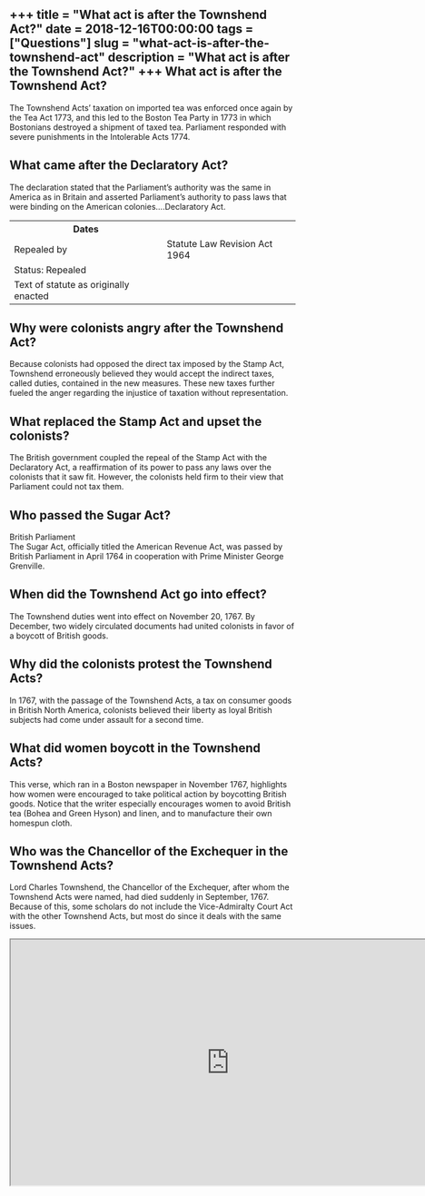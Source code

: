 +++
title = "What act is after the Townshend Act?"
date = 2018-12-16T00:00:00
tags = ["Questions"]
slug = "what-act-is-after-the-townshend-act"
description = "What act is after the Townshend Act?"
+++
What act is after the Townshend Act?
------------------------------------

The Townshend Acts’ taxation on imported tea was enforced once again by the Tea Act 1773, and this led to the Boston Tea Party in 1773 in which Bostonians destroyed a shipment of taxed tea. Parliament responded with severe punishments in the Intolerable Acts 1774.

What came after the Declaratory Act?
------------------------------------

The declaration stated that the Parliament’s authority was the same in America as in Britain and asserted Parliament’s authority to pass laws that were binding on the American colonies….Declaratory Act.

<table><tr><th>Dates</th></tr><tr><td>Repealed by</td><td>Statute Law Revision Act 1964</td></tr><tr><td>Status: Repealed</td></tr><tr><td>Text of statute as originally enacted</td></tr></table>

Why were colonists angry after the Townshend Act?
-------------------------------------------------

Because colonists had opposed the direct tax imposed by the Stamp Act, Townshend erroneously believed they would accept the indirect taxes, called duties, contained in the new measures. These new taxes further fueled the anger regarding the injustice of taxation without representation.

What replaced the Stamp Act and upset the colonists?
----------------------------------------------------

The British government coupled the repeal of the Stamp Act with the Declaratory Act, a reaffirmation of its power to pass any laws over the colonists that it saw fit. However, the colonists held firm to their view that Parliament could not tax them.

Who passed the Sugar Act?
-------------------------

British Parliament  
The Sugar Act, officially titled the American Revenue Act, was passed by British Parliament in April 1764 in cooperation with Prime Minister George Grenville.

When did the Townshend Act go into effect?
------------------------------------------

The Townshend duties went into effect on November 20, 1767. By December, two widely circulated documents had united colonists in favor of a boycott of British goods.

Why did the colonists protest the Townshend Acts?
-------------------------------------------------

In 1767, with the passage of the Townshend Acts, a tax on consumer goods in British North America, colonists believed their liberty as loyal British subjects had come under assault for a second time.

What did women boycott in the Townshend Acts?
---------------------------------------------

This verse, which ran in a Boston newspaper in November 1767, highlights how women were encouraged to take political action by boycotting British goods. Notice that the writer especially encourages women to avoid British tea (Bohea and Green Hyson) and linen, and to manufacture their own homespun cloth.

Who was the Chancellor of the Exchequer in the Townshend Acts?
--------------------------------------------------------------

Lord Charles Townshend, the Chancellor of the Exchequer, after whom the Townshend Acts were named, had died suddenly in September, 1767. Because of this, some scholars do not include the Vice-Admiralty Court Act with the other Townshend Acts, but most do since it deals with the same issues.

<iframe allow="accelerometer; autoplay; clipboard-write; encrypted-media; gyroscope; picture-in-picture" allowfullscreen="" class="__youtube_prefs__  epyt-is-override  no-lazyload" data-no-lazy="1" data-origheight="433" data-origwidth="770" data-skipgform_ajax_framebjll="" height="433" id="_ytid_83299" loading="lazy" src="https://www.youtube.com/embed/GWf6211XZxM?enablejsapi=1&autoplay=0&cc_load_policy=0&cc_lang_pref=&iv_load_policy=1&loop=0&modestbranding=0&rel=1&fs=1&playsinline=0&autohide=2&theme=dark&color=red&controls=1&" title="YouTube player" width="770"></iframe>